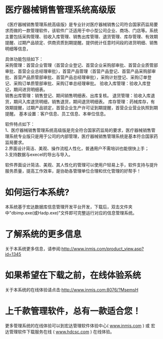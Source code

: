 # 医疗器械销售管理系统高级版

《医疗器械销售管理系统高级版》是专业针对医疗器械销售公司符合国家药监局要求而做的一款管理软件，该软件广泛适用于中小型公司企业、商场、门店等。系统主要包括采购管理、验收入库管理、销售出库管理、退货管理、库存管理、有效期提醒、过期产品锁定、供商资质到期提醒。提供统计任意时间段的进货明细、销售明细等信息，

具体功能包括如下：   
采购管理：首营企业管理（首营企业登记、首营企业采购部审批、首营企业质管部审批、首营企业总经理审批），首营产品管理（首营产品登记、首营产品采购部审批、首营产品质管部审批、首营产品总经理审批），采购计划登记、采购订单登记、采购订单质管部审批、采购订单总经理审批。 验收入库管理：验收入库登记，期间进货明细表。   
销售出库管理：销售登记、期间销售明细表、出库复核。 退货管理：验收入库退货，期间入库退货明细，销售退货，期间退货明细表。 库存管理：药械库存，有效期提醒，过期产品锁定，首营企业生产许可证到期提醒，首营企业营业执照到期提醒。 基本设置：客户信息、员工信息、本单位信息。 

软件特点如下：   
1、医疗器械销售管理系统高级版是完全符合国家药监局的要求，医疗器械销售管理系统专业版只是用于公司的内部管理，医疗器械销售管理系统是基本符合国家药监局要求。   
2.界面设计简洁、美观、操作流程人性化，普通用户不需培训也能很快上手；   
3.支持数据与execel的导出与导入。 

软件界面设计简洁、美观、其人性化的管理可以使用户轻易上手，软件支持与提升服务质量，提高工作效率，是协助各管理单位合理和优化管理的好帮手！

# 如何运行本系统?

本系统基于宏达数据库信息管理开发平台开发，下载后，双击文件夹中"dbimp.exe(或Hadp.exe)"文件即可完整运行对应的信息管理系统。

# 了解系统的更多信息

关于本系统更多信息，请参阅:http://www.inmis.com/product_view.asp?id=1345

# 如果希望在下载之前，在线体验系统

关于本系统的在线体验请点击:http://www.inmis.com:8076/?MsemsH

# 上千款管理软件，总有一款适合您！

更多管理系统的在线体验可以到宏达管理软件体验中心( www.inmis.com ) 或 宏达管理软件下载服务在线 ( www.hdcsc.com ) 在线体验。



